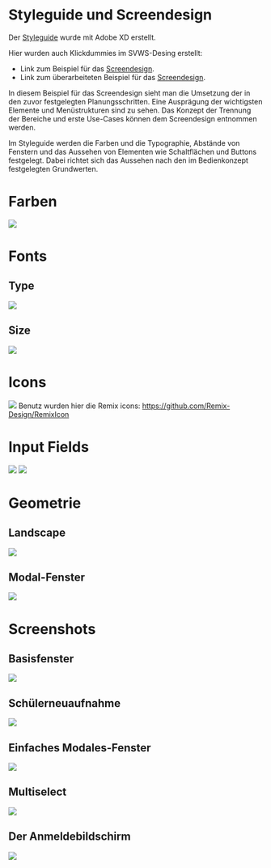 
# Styleguide und Screendesign

Der [Styleguide](https://xd.adobe.com/view/3732c0ae-f55d-4974-b991-ecfcfe413200-6261/) wurde mit Adobe XD erstellt. 

Hier wurden auch Klickdummies im SVWS-Desing erstellt: 

+ Link zum Beispiel für das [Screendesign](https://xd.adobe.com/view/4be71403-a5fa-471d-82aa-d2eda66341d7-1eb4/?fullscreen).
+ Link zum überarbeiteten Beispiel für das [Screendesign](https://xd.adobe.com/view/cf4e4968-71bb-4b5c-a416-8c8c4c33e14e-9a1d/?fullscreen). 

In diesem Beispiel für das Screendesign sieht man die Umsetzung der in den zuvor festgelegten Planungsschritten. 
Eine Ausprägung der wichtigsten Elemente und Menüstrukturen sind zu sehen. 
Das Konzept der Trennung der Bereiche und erste Use-Cases können dem Screendesign entnommen werden.

Im Styleguide werden die Farben und die Typographie, Abstände von Fenstern und das Aussehen von Elementen wie Schaltflächen und Buttons festgelegt.
Dabei richtet sich das Aussehen nach den im Bedienkonzept festgelegten Grundwerten. 

# Farben
![](./graphics/Styleguide_Farben.png)

# Fonts

## Type
![](./graphics/Styleguide_Fonttype.png)

## Size
![](./graphics/Styleguide_Fontsize.png)

# Icons
![](./graphics/Styleguide_Icons.png)
Benutz wurden hier die Remix icons: https://github.com/Remix-Design/RemixIcon

# Input Fields
![](./graphics/Styleguide_Input_Fields_01.png)
![](./graphics/Styleguide_Input_Fields_02.png)

# Geometrie

## Landscape
![](./graphics/Screendesign_Landscape.png)

## Modal-Fenster
![](./graphics/Screendesign_Modalfenster.png)

# Screenshots

## Basisfenster 
![](./graphics/Screendesign01.png)


## Schülerneuaufnahme
![](./graphics/Screendesign04.png)

## Einfaches Modales-Fenster
![](./graphics/Screendesign03.png)

## Multiselect
![](./graphics/Screendesign05.png)


## Der Anmeldebildschirm
![](./graphics/Screendesign02.png)

